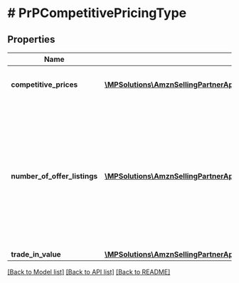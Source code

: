 # # PrPCompetitivePricingType

## Properties

Name | Type | Description | Notes
------------ | ------------- | ------------- | -------------
**competitive_prices** | [**\MPSolutions\AmznSellingPartnerApi\Models\ProductPricing\PrPCompetitivePriceType[]**](PrPCompetitivePriceType.md) | A list of competitive pricing information. |
**number_of_offer_listings** | [**\MPSolutions\AmznSellingPartnerApi\Models\ProductPricing\PrPOfferListingCountType[]**](PrPOfferListingCountType.md) | The number of active offer listings for the item that was submitted. The listing count is returned by condition, one for each listing condition value that is returned. |
**trade_in_value** | [**\MPSolutions\AmznSellingPartnerApi\Models\ProductPricing\PrPMoneyType**](PrPMoneyType.md) |  | [optional]

[[Back to Model list]](../../README.md#models) [[Back to API list]](../../README.md#endpoints) [[Back to README]](../../README.md)

